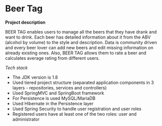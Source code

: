 # Beer Tag

**Project description**

BEER TAG enables users to manage all the beers that they have drank and want to drink.
Each beer has detailed information about it from the ABV (alcohol by volume) to the style and description.
Data is community driven and every beer lover can add new beers and edit missing information on already existing ones.
Also, BEER TAG allows them to rate a beer and calculates average rating from different users.

*Tech stack*
* The JDK version is 1.8
* Used tiered project structure (separated application components in 3 layers - repositories, services and controllers)
* Used SpringMVC and SpringBoot framework
* For Persistence is used MySQL/MariaDB
* Used Hibernate in the Persistence layer
* Used Spring Security to handle user registration and user roles
* Registered users have at least one of the two roles: user and
   administrator
